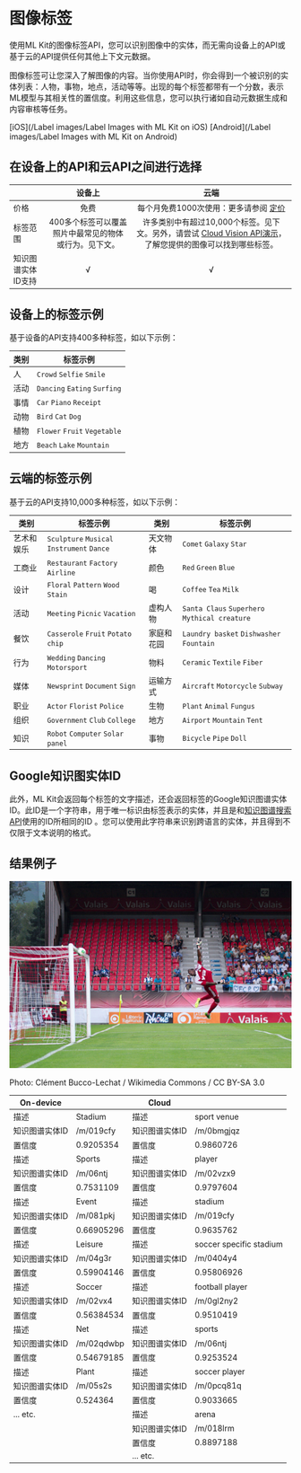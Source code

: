 # 图像标签

使用ML Kit的图像标签API，您可以识别图像中的实体，而无需向设备上的API或基于云的API提供任何其他上下文元数据。

图像标签可让您深入了解图像的内容。当你使用API时，你会得到一个被识别的实体列表：人物，事物，地点，活动等等。出现的每个标签都带有一个分数，表示ML模型与其相关性的置信度。利用这些信息，您可以执行诸如自动元数据生成和内容审核等任务。

[iOS](/Label images/Label Images with ML Kit on iOS) [Android](/Label images/Label Images with ML Kit on Android)

## 在设备上的API和云API之间进行选择

|                    |                        设备上                         |                             云端                             |
| ------------------ | :---------------------------------------------------: | :----------------------------------------------------------: |
| 价格               |                         免费                          | 每个月免费1000次使用：更多请参阅 [定价](https://firebase.google.com/pricing) |
| 标签范围           | 400多个标签可以覆盖照片中最常见的物体或行为。见下文。 | 许多类别中有超过10,000个标签。见下文。另外，请尝试 [Cloud Vision API演示](https://cloud.google.com/vision/docs/drag-and-drop)，了解您提供的图像可以找到哪些标签。 |
| 知识图谱实体ID支持 |                           √                           |                              √                               |

## 设备上的标签示例

基于设备的API支持400多种标签，如以下示例： 

| 类别 | 标签示例                     |
| ---- | ---------------------------- |
| 人   | `Crowd` `Selfie` `Smile`     |
| 活动 | `Dancing` `Eating` `Surfing` |
| 事情 | `Car` `Piano` `Receipt`      |
| 动物 | `Bird` `Cat` `Dog`           |
| 植物 | `Flower` `Fruit` `Vegetable` |
| 地方 | `Beach` `Lake` `Mountain`    |

## 云端的标签示例

基于云的API支持10,000多种标签，如以下示例： 

| 类别       | 标签示例                                 | 类别       | 标签示例                                      |
| ---------- | ---------------------------------------- | ---------- | --------------------------------------------- |
| 艺术和娱乐 | `Sculpture` `Musical Instrument` `Dance` | 天文物体   | `Comet` `Galaxy` `Star`                       |
| 工商业     | `Restaurant` `Factory` `Airline`         | 颜色       | `Red` `Green` `Blue`                          |
| 设计       | `Floral` `Pattern` `Wood Stain`          | 喝         | `Coffee` `Tea` `Milk`                         |
| 活动       | `Meeting` `Picnic` `Vacation`            | 虚构人物   | `Santa Claus` `Superhero` `Mythical creature` |
| 餐饮       | `Casserole` `Fruit` `Potato chip`        | 家庭和花园 | `Laundry basket` `Dishwasher` `Fountain`      |
| 行为       | `Wedding` `Dancing` `Motorsport`         | 物料       | `Ceramic` `Textile` `Fiber`                   |
| 媒体       | `Newsprint` `Document` `Sign`            | 运输方式   | `Aircraft` `Motorcycle` `Subway`              |
| 职业       | `Actor` `Florist` `Police`               | 生物       | `Plant` `Animal` `Fungus`                     |
| 组织       | `Government` `Club` `College`            | 地方       | `Airport` `Mountain` `Tent`                   |
| 知识       | `Robot` `Computer` `Solar panel`         | 事物       | `Bicycle` `Pipe` `Doll`                       |

## Google知识图实体ID

此外，ML Kit会返回每个标签的文字描述，还会返回标签的Google知识图谱实体ID。此ID是一个字符串，用于唯一标识由标签表示的实体，并且是和[知识图谱搜索API](https://developers.google.com/knowledge-graph/)使用的ID所相同的ID 。您可以使用此字符串来识别跨语言的实体，并且得到不仅限于文本说明的格式。

## 结果例子

![Brice_Samba](/_images/1024px-Valais_Cup_2013_-_OM-FC_Porto_13-07-2013_-_Brice_Samba_en_extension.jpg 'Brice_Samba')	

Photo: Clément Bucco-Lechat / Wikimedia Commons / CC BY-SA 3.0 

| On-device      |            | Cloud          |                         |
| -------------- | ---------- | -------------- | ----------------------- |
| 描述           | Stadium    | 描述           | sport venue             |
| 知识图谱实体ID | /m/019cfy  | 知识图谱实体ID | /m/0bmgjqz              |
| 置信度         | 0.9205354  | 置信度         | 0.9860726               |
| 描述           | Sports     | 描述           | player                  |
| 知识图谱实体ID | /m/06ntj   | 知识图谱实体ID | /m/02vzx9               |
| 置信度         | 0.7531109  | 置信度         | 0.9797604               |
| 描述           | Event      | 描述           | stadium                 |
| 知识图谱实体ID | /m/081pkj  | 知识图谱实体ID | /m/019cfy               |
| 置信度         | 0.66905296 | 置信度         | 0.9635762               |
| 描述           | Leisure    | 描述           | soccer specific stadium |
| 知识图谱实体ID | /m/04g3r   | 知识图谱实体ID | /m/0404y4               |
| 置信度         | 0.59904146 | 置信度         | 0.95806926              |
| 描述           | Soccer     | 描述           | football player         |
| 知识图谱实体ID | /m/02vx4   | 知识图谱实体ID | /m/0gl2ny2              |
| 置信度         | 0.56384534 | 置信度         | 0.9510419               |
| 描述           | Net        | 描述           | sports                  |
| 知识图谱实体ID | /m/02qdwbp | 知识图谱实体ID | /m/06ntj                |
| 置信度         | 0.54679185 | 置信度         | 0.9253524               |
| 描述           | Plant      | 描述           | soccer player           |
| 知识图谱实体ID | /m/05s2s   | 知识图谱实体ID | /m/0pcq81q              |
| 置信度         | 0.524364   | 置信度         | 0.9033665               |
| ... etc.       |            | 描述           | arena                   |
|                |            | 知识图谱实体ID | /m/018lrm               |
|                |            | 置信度         | 0.8897188               |
|                |            | ... etc.       |                         |